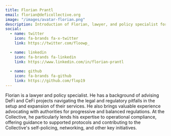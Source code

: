 ```yaml
---
title: Florian Prantl
email: florian@deficollective.org
image: "/images/avatar-florian.png"
description: Introduction of Florian, lawyer, and policy specialist for The DeFi Collective.
social:
  - name: twitter
    icon: fa-brands fa-x-twitter
    link: https://twitter.com/floowp_

  - name: linkedin
    icon: fa-brands fa-linkedin
    link: https://www.linkedin.com/in/florian-prantl
    
  - name: github
    icon: fa-brands fa-github
    link: https://github.com/flop19
---
```


Florian is a lawyer and policy specialist. He has a background of advising DeFi and CeFi projects navigating the legal and regulatory pitfalls in the setup and expansion of their services. He also brings valuable experience advocating with authorities for progressive and balanced regulations. At the Collective, he particularly lends his expertise to operational compliance, offering guidance to supported protocols and contributing to the Collective's self-policing, networking, and other key initiatives.
